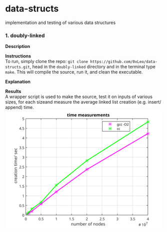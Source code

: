 # data-structs
implementation and testing of various data structures

### 1. doubly-linked

**Description**  

**Instructions**  
To run, simply clone the repo: ```git clone https://github.com/0xLeo/data-structs.git```, head in the ```doubly-linked``` directory and in the terminal type ```make```. This will compile the source, run it, and clean the executable.  
 
 **Explanation**  
 
 **Results**  
 A wrapper script is used to make the source, test it on inputs of various sizes, for each sizeand measure the average linked   list creation (e.g. insert/ append) time.  
 ![alt-text](https://github.com/0xLeo/data-structs/blob/master/doubly-linked/img/ins-time-vs-numnodes.svg)
